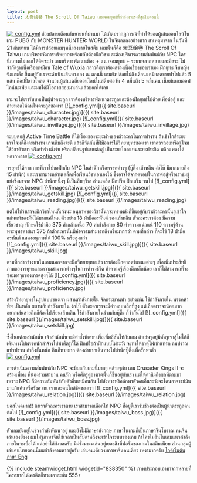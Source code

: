 ```yaml
---
layout: post
title: 太吾绘卷 The Scroll Of Taiwu เกมจอมยุทธ์ที่กำลังมาแรงที่สุดในตอนนี้
---
```

[![_config.yml](https://scontent.fbkk2-3.fna.fbcdn.net/v/t1.0-9/42705352_2122329521113439_3911976360611938304_n.png?_nc_cat=109&oh=6fc3e2c9187da6f2d6e541c015271d7e&oe=5C59A977)](https://scontent.fbkk2-3.fna.fbcdn.net/v/t1.0-9/42705352_2122329521113439_3911976360611938304_n.png?_nc_cat=109&oh=6fc3e2c9187da6f2d6e541c015271d7e&oe=5C59A977)
ช่วงปลายเดือนกันยายนที่ผ่านมา ได้เกิดปรากฏการณ์ที่ทำให้ยอดผู้เล่นออนไลน์ในเกม PUBG กับ MONSTER HUNTER: WORLD ในจีนลดลงอย่างมาก สาเหตุมาจาก ในวันที่ 21 กันยายน ได้มีการปล่อยเกมๆหนึ่งลงขายในสตีม เกมนั้นก็คือ 太吾绘卷 The Scroll Of Taiwu เกมบริหารจัดการทรัพยากรพร้อมกับต้องฝึกวิชาและต้องบริหารความสัมพันธ์กับ NPC ใครนึกภาพไม่ออกให้คิดซะว่า เกมบริหารพัฒนาเมือง + แนวจอมยุทธ์ + ระบบหลากหลายและอิสระ ไม่จำกัดรูทเนื้อเรื่องเหมือน Tale of Wuxia กล่าวคือเราต้องสร้างเนื้อเรื่องของเราเอง ฝึกยุทธ จีบหญิง รังแกเด็ก ขึ้นอยู่กับเราจะดำเนินเส้นทางเอง ณ ตอนนี้ เกมยังปล่อยไม่ถึงเดือนแต่มียอดขายปาไปแล้ว 5 แสน ก๊อปปี้ดาวโหลด
จำนวนผู้เล่นเฉลี่ยออนไลน์ในสตีมต่อวัน 4 หมื่นถึง 5 หมื่นคน เนี้ยมันเกมออฟไลน์นะเฟ้ย และผมได้มีโอกาสสอยมาเล่นแล้วบอกได้เลย 

เกมจะให้เรารับบทเป็นผู้นำตระกูล เราต้องบริหารพัฒนาตระกูลและต้องฝึกยุทธ์ไปด้วยเพื่อต่อสู้ และถ่ายทอดให้คนในตระกูลของเรา
[![_config.yml]({{ site.baseurl }}/images/taiwu_character.jpg)]({{ site.baseurl }}/images/taiwu_character.jpg)
[![_config.yml]({{ site.baseurl }}/images/taiwu_invillage.jpg)]({{ site.baseurl }}/images/taiwu_invillage.jpg)

ระบบต่อสู้ Active Time Battle ที่ใช้เรื่องของระยะห่างของตัวละครในการทำงาน ถ้าเข้าใกล้ระยะเกจโจมตีถึงจะทำงาน เกจเต็มถึงจะตี แล้วก็วัดกันที่ฝึมือการใช้วิทยายุทธของเรา เราควรถอยหรือจู่โจม ใช้วิชาตัวเบา หรือท่าร่างตั้งรับ หรือเปลี่ยนรูปแบบต่อสู่ เป็นระยะไกลแทนระยะประชิด พลิกแพลงได้หลากหลาย
[![_config.yml](https://steamcdn-a.akamaihd.net/steam/apps/838350/ss_c2234e4ac19c7b4541bcf4f8996cc859e25af9f4.1920x1080.jpg)](https://steamcdn-a.akamaihd.net/steam/apps/838350/ss_c2234e4ac19c7b4541bcf4f8996cc859e25af9f4.1920x1080.jpg)

วรยุทธ์ได้จาก การที่เราไปขอฝึกกับ NPC ในสำนักหรือพรรคต่างๆ (บู๊ตึ้ง เส้าหลิน ง่อไบ๊ มีมากมายถึง 15 สำนัก) และเราสามารถอ่านเคล็ดเพื่อเรียนวิชาเอาเองได้ ซึ้งอาจได้จากดรอปในการต่อสู้หรือเราข่มขู่แย่งชิงมาจาก NPC สำนักหนึ่งๆ มีเป็นสิบๆวิชา อ่านเคล็ด ฝึกปรือ ฝึกเสริม วนไป 
[![_config.yml]({{ site.baseurl }}/images/taiwu_getskill.jpg)]({{ site.baseurl }}/images/taiwu_getskill.jpg)
[![_config.yml]({{ site.baseurl }}/images/taiwu_reading.jpg)]({{ site.baseurl }}/images/taiwu_reading.jpg)

แต่ไม่ใช่ว่าเราจะฝึกวิชาไหนก็เก่งนะ อนุภาพของวิชานั้นๆจะทรงพลังก็ขึ้นอยู่กับว่าตัวละครนั้นๆเข้าใจแก่นแท้ของมันได้มากแค่ไหน ตัวอย่าง 18 ฝ่ามืออรหันต์ ของเส้าหลิน ตัวละครเราต้อง มีความเชี่ยวชาญ ทักษะใช้ฝ่ามือ 375 ค่ากล้ามเนื้อ 70 ค่ากำลังกาย 80 ค่าความแน่วแน่ 110 ความรู้ด้านพระพุทธศาสนา 375 ถ้าตัวละครนั้นมีค่าความสามารถถึงหรือมากกว่า ตามที่กล่าว ก็จะใช้ 18 ฝ่ามืออรหันต์ แสดงอนุภาพได้ 100% หรือสูงกว่า  
[![_config.yml]({{ site.baseurl }}/images/taiwu_skill.jpg)]({{ site.baseurl }}/images/taiwu_skill.jpg)

ตามที่กล่าวข้างบนในเกมนอกจากจะฝึกวิทยายุทธแล้ว เราต้องฝึกศาสตร์แขนงต่างๆ เพื่อเพิ่มประสิทธิภาพของวรยุทธและความสามารถต่างๆในการดำรงชีวิต ถ้าความรู้เรื่องตีเหล็กน้อย เราก็ไม่สามารถที่จะซ่อมอาวุธของเกรดสูงๆได้
[![_config.yml]({{ site.baseurl }}/images/taiwu_proficiency.jpg)]({{ site.baseurl }}/images/taiwu_proficiency.jpg)

สร้างวิทยายุทธในรูปแบบของเรา ผสานกำลังภายใน จัดกระบวนท่า อย่างเช่น ใช้กำลังภายใน พรรคห้าพิษ เป็นหลัก ผสานกับกำลังภายใน ง่อไบ๊ ตัวละครเราจะมีค่าหลบหลีกที่สูง แต่เลือดเราจะน้อยมาก อยากเล่นสายถืกก็ต้องไปเรียนเส้าหลิน ใช้กำลังภายในร่วมกับบู๊ตึ้ง ก็ว่ากันไป
[![_config.yml]({{ site.baseurl }}/images/taiwu_setskill.jpg)]({{ site.baseurl }}/images/taiwu_setskill.jpg)

ซึ้งในแต่ละสำนักนั้น เจ้าสำนักนั้นจะมีคำสั่งพิเศษ เพื่อเพิ่มสีสันให้กับเกม ถ้าเล่นๆอยู่มีศัตรูเราสู้ไม่ได้ก็เดินทางไปพรรคนักล่าจ้างไปฆ่าศัตรูก็ได้ ฝึกปรือถ้าฝึกแบบไม่ระวัง จะทำให้ธาตุไฟเข้าแทรก ลมปราณแปรปรวน ถ้าถึงขั้นหนัก กินก็หายยาก ต้องลำบากเดินทางไปสำนักบู๊ตึ้งเพื่อรักษาตัว  
[![_config.yml](https://steamcdn-a.akamaihd.net/steam/apps/838350/ss_7fbbd68252aaec12ac1a0d311f658ec7d1f24d2a.1920x1080.jpg)](https://steamcdn-a.akamaihd.net/steam/apps/838350/ss_7fbbd68252aaec12ac1a0d311f658ec7d1f24d2a.1920x1080.jpg)

การดำเนินความสัมพันธ์กับ NPC จะมีผลกับเกมนี้มากๆ คล้ายๆกับ เกม Crusader Kings II จะสร้างเพื่อน พี่น้องร่วมสาบาน คนรัก หรือศัตรูคู่อาฆาตนั้นก็ขึ้นอยู่กับเรา แต่ให้คำนึงถึงผลที่ตามมา เพราะ NPC ก็มีความสัมพันธ์กับตัวอื่นเหมือนกัน ไปสังหารหรือลักพาตัวคนอื่นระวังจะโดนอาจารย์มันมาแก้แค้นหรือรังควาน เราและคนใกล้ชิดของเรา 
[![_config.yml]({{ site.baseurl }}/images/taiwu_relation.jpg)]({{ site.baseurl }}/images/taiwu_relation.jpg)

บอสโหดมาก!! ถ้าเราตัวละครเราตาย เราสามารถเลือกให้ NPC ที่อยู่ตี้เรารับช่วงต่อเป็นผู้นำตระกูลคนต่อไป
[![_config.yml]({{ site.baseurl }}/images/taiwu_boss.jpg)]({{ site.baseurl }}/images/taiwu_boss.jpg)

ตัวเกมยังอยู่ในช่วงกำลังพัฒนาอยู่ และยังไม่มีภาษาอังกฤษ ภาษาในเกมก็เป็นภาษาจีนโบราณ คนจีนเล่นเองยังงง
ผมไม่รู้ภาษาจีนใช้เวลาเป็นสัปดาห์ถึงจะเข้าใจระบบของเกม ถ้าใครไม่อินในเกมแนวกำลังภายในจะเบื่อได้
แต่อย่าได้กังวลครับ มีฝรั่งมางมเล่นอยู่เยอะสิงที่ฟอรั่มของเกมในสตีมเพียบ ส่วนกลุ่มผู้เล่นคนไทยตอนนี้ผมกำลังตามหาอยู่ครับ เล่นคนเดียวงมภาษาจีนคนเดียว เหงามากครับ
[ไกด์เริ่มต้นภาษา Eng](https://steamcommunity.com/sharedfiles/filedetails/?id=1526321324)

{% include steamwidget.html widgetid="838350" %}
ภาพประกอบเอามาจากหลายที่ ใครอยากได้เครดิตก็ทวงเอาละกัน 555+

